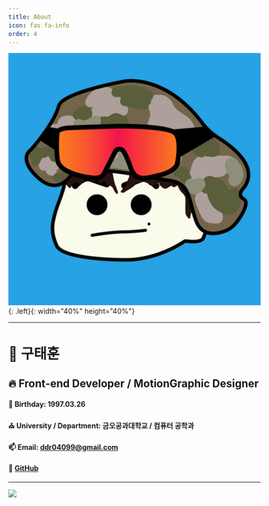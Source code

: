 ```yaml
---
title: About
icon: fas fa-info
order: 4
---
```


<!-- > **Note**: Add Markdown sntax content to file `_tabs/about.md` and it will show up on this page. -->

![9uTae](/assets/img/profile.jpg){: .left}{: width="40%" height="40%"}

---

# 👀 <b>구태훈</b>
## 🔥 <b>Front-end Developer / MotionGraphic Designer</b>
#### 🎉 <b>Birthday:</b> 1997.03.26
#### ⛪ <b>University / Department:</b> 금오공과대학교 / 컴퓨터 공학과
#### 📫 <b>Email: </b> [ddr04099@gmail.com]()
#### 🚀 <b>[GitHub](https://github.com/9utae)</b>

---

<img src="https://ghchart.rshah.org/9utae"/>

